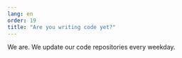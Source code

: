 ```yaml
---
lang: en
order: 19
title: "Are you writing code yet?"
---
```


We are. We update our code repositories every weekday. 
